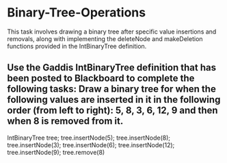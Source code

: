 # Binary-Tree-Operations
This task involves drawing a binary tree after specific value insertions and removals, along with implementing the deleteNode and makeDeletion functions provided in the IntBinaryTree definition.

Use the Gaddis IntBinaryTree definition that has been posted to Blackboard to 
complete the following tasks:
Draw a binary tree for when the following values are inserted in it in the following order
(from left to right): 5, 8, 3, 6, 12, 9 and then when 8 is removed from it.
-----
IntBinaryTree tree;
tree.insertNode(5);
tree.insertNode(8);
tree.insertNode(3);
tree.insertNode(6);
tree.insertNode(12);
tree.insertNode(9);
tree.remove(8)
